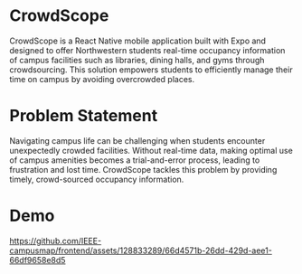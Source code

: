 # CrowdScope

CrowdScope is a React Native mobile application built with Expo and designed to offer Northwestern students real-time occupancy information of campus facilities such as libraries, dining halls, and gyms through crowdsourcing. This solution empowers students to efficiently manage their time on campus by avoiding overcrowded places.

# Problem Statement

Navigating campus life can be challenging when students encounter unexpectedly crowded facilities. Without real-time data, making optimal use of campus amenities becomes a trial-and-error process, leading to frustration and lost time. CrowdScope tackles this problem by providing timely, crowd-sourced occupancy information.

# Demo
https://github.com/IEEE-campusmap/frontend/assets/128833289/66d4571b-26dd-429d-aee1-66df9658e8d5


